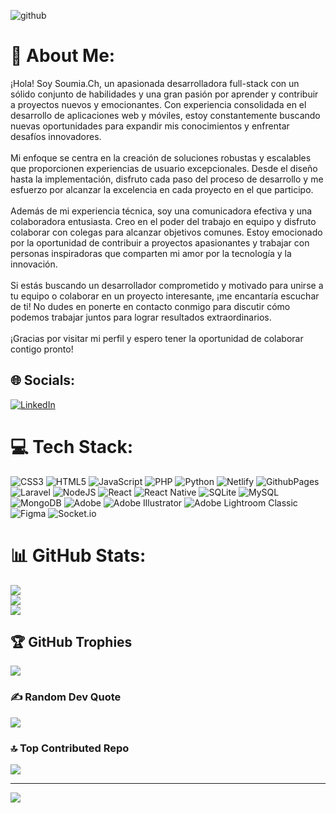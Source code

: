 ![github](https://www.itcareers.ie/wp-content/uploads/2019/12/shutterstock_1213545481.jpg)
# 💫 About Me:
¡Hola! Soy Soumia.Ch, un apasionada desarrolladora full-stack con un sólido conjunto de habilidades y una gran pasión por aprender y contribuir a proyectos nuevos y emocionantes. Con experiencia consolidada en el desarrollo de aplicaciones web y móviles, estoy constantemente buscando nuevas oportunidades para expandir mis conocimientos y enfrentar desafíos innovadores.<br><br>Mi enfoque se centra en la creación de soluciones robustas y escalables que proporcionen experiencias de usuario excepcionales. Desde el diseño hasta la implementación, disfruto cada paso del proceso de desarrollo y me esfuerzo por alcanzar la excelencia en cada proyecto en el que participo.<br><br>Además de mi experiencia técnica, soy una comunicadora efectiva y una colaboradora entusiasta. Creo en el poder del trabajo en equipo y disfruto colaborar con colegas para alcanzar objetivos comunes. Estoy emocionado por la oportunidad de contribuir a proyectos apasionantes y trabajar con personas inspiradoras que comparten mi amor por la tecnología y la innovación.<br><br>Si estás buscando un desarrollador comprometido y motivado para unirse a tu equipo o colaborar en un proyecto interesante, ¡me encantaría escuchar de ti! No dudes en ponerte en contacto conmigo para discutir cómo podemos trabajar juntos para lograr resultados extraordinarios.<br><br>¡Gracias por visitar mi perfil y espero tener la oportunidad de colaborar contigo pronto!


## 🌐 Socials:
[![LinkedIn](https://img.shields.io/badge/LinkedIn-%230077B5.svg?logo=linkedin&logoColor=white)](https://linkedin.com/in/https://www.linkedin.com/in/soumia-ch-458b642b9/) 

# 💻 Tech Stack:
![CSS3](https://img.shields.io/badge/css3-%231572B6.svg?style=for-the-badge&logo=css3&logoColor=white) ![HTML5](https://img.shields.io/badge/html5-%23E34F26.svg?style=for-the-badge&logo=html5&logoColor=white) ![JavaScript](https://img.shields.io/badge/javascript-%23323330.svg?style=for-the-badge&logo=javascript&logoColor=%23F7DF1E) ![PHP](https://img.shields.io/badge/php-%23777BB4.svg?style=for-the-badge&logo=php&logoColor=white) ![Python](https://img.shields.io/badge/python-3670A0?style=for-the-badge&logo=python&logoColor=ffdd54) ![Netlify](https://img.shields.io/badge/netlify-%23000000.svg?style=for-the-badge&logo=netlify&logoColor=#00C7B7) ![GithubPages](https://img.shields.io/badge/github%20pages-121013?style=for-the-badge&logo=github&logoColor=white) ![Laravel](https://img.shields.io/badge/laravel-%23FF2D20.svg?style=for-the-badge&logo=laravel&logoColor=white) ![NodeJS](https://img.shields.io/badge/node.js-6DA55F?style=for-the-badge&logo=node.js&logoColor=white) ![React](https://img.shields.io/badge/react-%2320232a.svg?style=for-the-badge&logo=react&logoColor=%2361DAFB) ![React Native](https://img.shields.io/badge/react_native-%2320232a.svg?style=for-the-badge&logo=react&logoColor=%2361DAFB) ![SQLite](https://img.shields.io/badge/sqlite-%2307405e.svg?style=for-the-badge&logo=sqlite&logoColor=white) ![MySQL](https://img.shields.io/badge/mysql-%2300000f.svg?style=for-the-badge&logo=mysql&logoColor=white) ![MongoDB](https://img.shields.io/badge/MongoDB-%234ea94b.svg?style=for-the-badge&logo=mongodb&logoColor=white) ![Adobe](https://img.shields.io/badge/adobe-%23FF0000.svg?style=for-the-badge&logo=adobe&logoColor=white) ![Adobe Illustrator](https://img.shields.io/badge/adobe%20illustrator-%23FF9A00.svg?style=for-the-badge&logo=adobe%20illustrator&logoColor=white) ![Adobe Lightroom Classic](https://img.shields.io/badge/Adobe%20Lightroom%20Classic-31A8FF.svg?style=for-the-badge&logo=Adobe%20Lightroom%20Classic&logoColor=white) ![Figma](https://img.shields.io/badge/figma-%23F24E1E.svg?style=for-the-badge&logo=figma&logoColor=white) ![Socket.io](https://img.shields.io/badge/Socket.io-black?style=for-the-badge&logo=socket.io&badgeColor=010101)
# 📊 GitHub Stats:
![](https://github-readme-stats.vercel.app/api?username=Soumia&theme=dark&hide_border=false&include_all_commits=false&count_private=false)<br/>
![](https://github-readme-streak-stats.herokuapp.com/?user=Soumia&theme=dark&hide_border=false)<br/>
![](https://github-readme-stats.vercel.app/api/top-langs/?username=Soumia&theme=dark&hide_border=false&include_all_commits=false&count_private=false&layout=compact)

## 🏆 GitHub Trophies
![](https://github-profile-trophy.vercel.app/?username=Soumia&theme=monokai&no-frame=false&no-bg=true&margin-w=4)

### ✍️ Random Dev Quote
![](https://quotes-github-readme.vercel.app/api?type=horizontal&theme=radical)

### 🔝 Top Contributed Repo
![](https://github-contributor-stats.vercel.app/api?username=Soumia&limit=5&theme=dark&combine_all_yearly_contributions=true)

---
[![](https://visitcount.itsvg.in/api?id=Soumia&icon=0&color=0)](https://visitcount.itsvg.in)

<!-- Proudly created with GPRM ( https://gprm.itsvg.in ) -->
